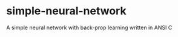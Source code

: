 simple-neural-network
=====================

A simple neural network with back-prop learning written in ANSI C
